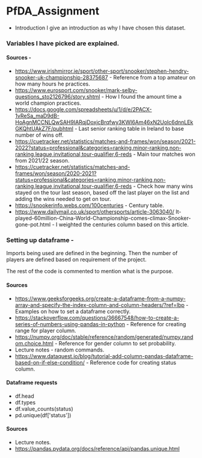 # PfDA_Assignment
* Introduction 
I give an introduction as why I have chosen this dataset.

###  Variables I have picked are explained.

#### Sources -
- https://www.irishmirror.ie/sport/other-sport/snooker/stephen-hendry-snooker-uk-championship-28375687 - Reference from a top amateur on how many hours he practices. 
- https://www.eurosport.com/snooker/mark-selby-questions_sto2126796/story.shtml - How I found the amount time a world champion practices. 
- https://docs.google.com/spreadsheets/u/1/d/e/2PACX-1vReSa_maD9dB-HoAgnMCCNLQwSAH9IARqjDoxjcBrqfwy3KWI6Am46xN2Uolc6dnnLEkGKQhtUAkZ7F/pubhtml - Last senior ranking table in Ireland to base number of wins off.
- https://cuetracker.net/statistics/matches-and-frames/won/season/2021-2022?status=professional&categories=ranking,minor-ranking,non-ranking,league,invitational,tour-qualifier,6-reds - Main tour matches won from 2021/22 season.
- https://cuetracker.net/statistics/matches-and-frames/won/season/2020-2021?status=professional&categories=ranking,minor-ranking,non-ranking,league,invitational,tour-qualifier,6-reds - Check how many wins stayed on the tour last season, based off the last player on the list and adding the wins needed to get on tour.
- https://snookerinfo.webs.com/100centuries - Century table.
- https://www.dailymail.co.uk/sport/othersports/article-3063040/
It-played-60million-China-World-Championship-comes-climax-Snooker-gone-pot.html - I weighted the centuries column based on this article.

### Setting up dataframe -
Imports being used are defined in the beginning. Then the number of players are defined based on requirement of the project. 

The rest of the code is commented to mention what is the purpose. 

#### Sources 

- https://www.geeksforgeeks.org/create-a-dataframe-from-a-numpy-array-and-specify-the-index-column-and-column-headers/?ref=lbp - Examples on how to set a dataframe correctly.
- https://stackoverflow.com/questions/36667548/how-to-create-a-series-of-numbers-using-pandas-in-python - Reference for creating range for player column.
- https://numpy.org/doc/stable/reference/random/generated/numpy.random.choice.html - Reference for gender column to set probability.
- Lecture notes - random commands.
- https://www.dataquest.io/blog/tutorial-add-column-pandas-dataframe-based-on-if-else-condition/ - Reference code for creating status column.

#### Dataframe requests
- df.head
- df.types
- df.value_counts(status)
- pd.unique(df['status']) 

#### Sources
- Lecture notes.
- https://pandas.pydata.org/docs/reference/api/pandas.unique.html
